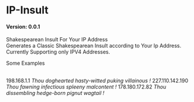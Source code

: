 IP-Insult
=========
<h4>Version: 0.0.1</h4>
Shakespearean Insult For Your IP Address <br/>
Generates a Classic Shakespearean Insult according to Your Ip Address. Currently Supporting only IPV4 Addresses.
<p> Some Examples </p><br/>
198.168.1.1
<i>Thou doghearted hasty-witted puking villainous ! </i>
227.110.142.190
<i>Thou fawning infectious spleeny malcontent ! </i>
178.180.172.82
<i>Thou dissembling hedge-born pignut wagtail !</i>
